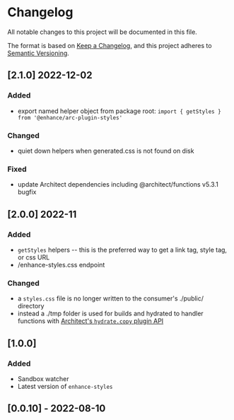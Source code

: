 # Changelog

All notable changes to this project will be documented in this file.

The format is based on [Keep a Changelog](https://keepachangelog.com/en/1.0.0/),
and this project adheres to [Semantic Versioning](https://semver.org/spec/v2.0.0.html).

## [2.1.0] 2022-12-02

### Added

- export named helper object from package root: `import { getStyles } from '@enhance/arc-plugin-styles'`

### Changed

- quiet down helpers when generated.css is not found on disk

### Fixed

- update Architect dependencies including @architect/functions v5.3.1 bugfix

## [2.0.0] 2022-11

### Added

- `getStyles` helpers -- this is the preferred way to get a link tag, style tag, or css URL
- /enhance-styles.css endpoint

### Changed

- a `styles.css` file is no longer written to the consumer's ./public/ directory
- instead a ./tmp folder is used for builds and hydrated to handler functions with [Architect's `hydrate.copy` plugin API](https://arc.codes/docs/en/guides/plugins/hydrate)

## [1.0.0]

### Added

- Sandbox watcher
- Latest version of `enhance-styles`

## [0.0.10] - 2022-08-10
